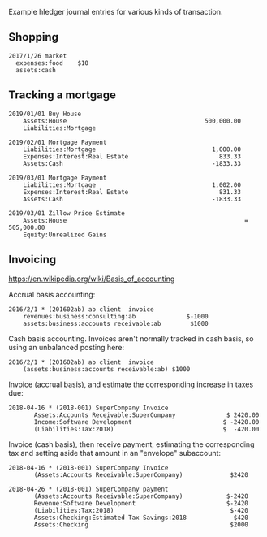 Example hledger journal entries for various kinds of transaction.
 
## Shopping

```hledger
2017/1/26 market
  expenses:food    $10
  assets:cash
```

## Tracking a mortgage

```hledger
2019/01/01 Buy House
    Assets:House                                      500,000.00
    Liabilities:Mortgage

2019/02/01 Mortgage Payment
    Liabilities:Mortgage                                1,000.00
    Expenses:Interest:Real Estate                         833.33
    Assets:Cash                                         -1833.33

2019/03/01 Mortgage Payment
    Liabilities:Mortgage                                1,002.00
    Expenses:Interest:Real Estate                         831.33
    Assets:Cash                                         -1833.33

2019/03/01 Zillow Price Estimate
    Assets:House                                                 = 505,000.00
    Equity:Unrealized Gains
```

## Invoicing

https://en.wikipedia.org/wiki/Basis_of_accounting

Accrual basis accounting:

    2016/2/1 * (201602ab) ab client  invoice
        revenues:business:consulting:ab              $-1000
        assets:business:accounts receivable:ab        $1000

Cash basis accounting. 
Invoices aren't normally tracked in cash basis, so using an unbalanced posting here:

    2016/2/1 * (201602ab) ab client  invoice
        (assets:business:accounts receivable:ab) $1000


Invoice (accrual basis), and estimate the corresponding increase in taxes due:

    2018-04-16 * (2018-001) SuperCompany Invoice
           Assets:Accounts Receivable:SuperCompany              $ 2420.00
           Income:Software Development                         $ -2420.00
           (Liabilities:Tax:2018)                              $  -420.00

Invoice (cash basis), then receive payment, estimating the corresponding tax and setting aside that amount in an "envelope" subaccount:

    2018-04-16 * (2018-001) SuperCompany Invoice
           (Assets:Accounts Receivable:SuperCompany)             $2420

    2018-04-26 * (2018-001) SuperCompany payment
           (Assets:Accounts Receivable:SuperCompany)            $-2420
           Revenue:Software Development                         $-2420
           (Liabilities:Tax:2018)                                $-420
           Assets:Checking:Estimated Tax Savings:2018             $420
           Assets:Checking                                       $2000
